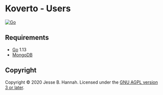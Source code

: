# Koverto - Users

[![Go](https://github.com/koverto/users/workflows/Go/badge.svg)][workflow]

## Requirements

- [Go][] 1.13
- [MongoDB][]

## Copyright

Copyright © 2020 Jesse B. Hannah. Licensed under the [GNU AGPL version 3 or
later][agpl].

[agpl]: LICENSE
[go]: https://golang.org/
[mongodb]: https://www.mongodb.com/
[workflow]: https://github.com/koverto/users/actions?query=workflow%3AGo
